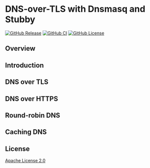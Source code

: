 # DNS-over-TLS with Dnsmasq and Stubby

[![GitHub Release](https://img.shields.io/github/release/tschaffter/dnsmasq-stubby.svg?include_prereleases&color=94398d&labelColor=555555&logoColor=ffffff&style=for-the-badge&logo=github)](https://github.com/tschaffter/dnsmasq-stubby/releases)
[![GitHub CI](https://img.shields.io/github/workflow/status/tschaffter/dnsmasq-stubby/CI.svg?color=94398d&labelColor=555555&logoColor=ffffff&style=for-the-badge&logo=github)](https://github.com/tschaffter/dnsmasq-stubby/actions)
[![GitHub License](https://img.shields.io/github/license/tschaffter/dnsmasq-stubby.svg?color=94398d&labelColor=555555&logoColor=ffffff&style=for-the-badge&logo=github)](https://github.com/tschaffter/dnsmasq-stubby/blob/develop/LICENSE)

## Overview

## Introduction

## DNS over TLS

## DNS over HTTPS

## Round-robin DNS

## Caching DNS

## License

[Apache License 2.0]

<!-- Links -->

[Apache License 2.0]: https://github.com/tschaffter/dnsmasq-stubby/blob/main/LICENSE
